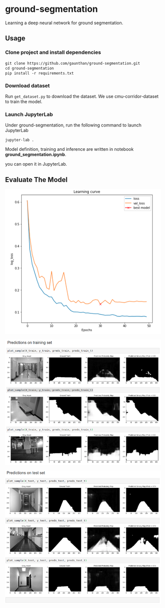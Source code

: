 # ground-segmentation
Learning a deep neural network for ground segmentation.

## Usage
### Clone project and install dependencies

```
git clone https://github.com/gaunthan/ground-segmentation.git
cd ground-segmentation
pip install -r requirements.txt
```

### Download dataset
Run `get_dataset.py` to download the dataset. We use cmu-corridor-dataset to train the model.

### Launch JupyterLab
Under ground-segmentation, run the following command to launch JupyterLab

```
jupyter-lab .
```

Model definition, training and inference are written in notebook **ground_segmentation.ipynb**.

you can open it in JupyterLab. 

## Evaluate The Model

![](./screenshot/learning-curve.png)

![](./screenshot/predictions-on-training-set.png)

![](./screenshot/predictions-on-test-set.png)
